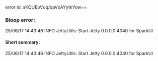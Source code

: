 error id: sKQUEpVuq/qaVxAYytkYow==
### Bloop error:

25/06/17 14:43:46 INFO JettyUtils: Start Jetty 0.0.0.0:4040 for SparkUI
#### Short summary: 

25/06/17 14:43:46 INFO JettyUtils: Start Jetty 0.0.0.0:4040 for SparkUI